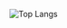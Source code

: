![Top Langs](https://github-readme-stats.vercel.app/api/top-langs/?username=404kuso&theme=dark )
<!--
**404kuso/404kuso** is a ✨ _special_ ✨ repository because its `README.md` (this file) appears on your GitHub profile.
